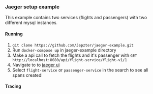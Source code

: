 ### Jaeger setup example

This example contains two services (flights and passengers) with two different
mysql instances. 

#### Running
1. ``git clone https://github.com/Jepzter/jaeger-example.git``
2. Run ``docker-compose up`` in jaeger-example directory
3. Make a api call to fetch the flights and it's passenger with 
```GET http://localhost:8080/api/flight-service/flight-v1/1```
4. Navigate to to [jaeger ui](http://localhost:16686/search)
5. Select ``flight-service`` or ``passenger-service`` in the search to see all spans created

#### Tracing
